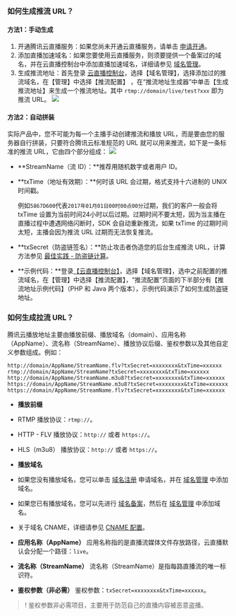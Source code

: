 <h3 id="PushURL">如何生成推流 URL？ </h3>

#### 方法1：手动生成

1. 开通腾讯云直播服务：如果您尚未开通云直播服务，请单击 [申请开通](https://cloud.tencent.com/product/lvb)。
2. 添加直播加速域名：如果您要使用云直播服务，则须要提供一个备案过的域名，并在云直播控制台中添加直播加速域名，详细请参见 [域名管理](https://cloud.tencent.com/document/product/267/30559)。
3. 生成推流地址：首先登录 [云直播控制台](https://console.cloud.tencent.com/live/livestat)，选择【域名管理】，选择添加过的推流域名，在【管理】中选择【推流配置】 ，在“推流地址生成器”中单击【生成推流地址】来生成一个推流地址。其中 `rtmp://domain/live/test?xxx` 即为推流 URL。
![](https://main.qcloudimg.com/raw/8655758da7ba987edaee2a0fe6ec8fca.png)

#### 方法2：自动拼装

实际产品中，您不可能为每一个主播手动创建推流和播放 URL，而是要由您的服务器自行拼装，只要符合腾讯云标准规范的 URL 就可以用来推流，如下是一条标准的推流 URL，它由四个部分组成：
![](https://main.qcloudimg.com/raw/8eae7d54b8cc5e26f41d4e70b453f924.png)
- **StreamName（流 ID）：**推荐用随机数字或者用户 ID。
- **txTime（地址有效期）：**何时该 URL 会过期，格式支持十六进制的 UNIX 时间戳。

	例如`5867D600`代表`2017年01月01日00时00点00分`过期，我们的客户一般会将 txTime 设置为当前时间24小时以后过期。过期时间不要太短，因为当主播在直播过程中遭遇网络闪断时，SDK 会自动重新推流，如果 txTime 的过期时间太短，主播会因为推流 URL 过期而无法恢复推流。
- **txSecret（防盗链签名）：**防止攻击者伪造您的后台生成推流 URL，计算方法参见 [最佳实践 - 防盗链计算](https://cloud.tencent.com/document/product/267/32735)。
- **示例代码：**登录[【云直播控制台】](https://console.cloud.tencent.com/)，选择【域名管理】，选中之前配置的推流域名，在【管理】中选择【推流配置】，“推流配置”页面的下半部分有【推流地址示例代码】（PHP 和 Java 两个版本），示例代码演示了如何生成防盗链地址。



<h3 id="PlayURL">如何生成拉流 URL？ </h3>

腾讯云播放地址主要由播放前缀、播放域名（domain）、应用名称（AppName）、流名称（StreamName）、播放协议后缀、鉴权参数以及其他自定义参数组成。例如：
```
http://domain/AppName/StreamName.flv?txSecret=xxxxxxxx&txTime=xxxxxx 
rtmp://domain/AppName/StreamName?txSecret=xxxxxxxx&txTime=xxxxxx
http://domain/AppName/StreamName.m3u8?txSecret=xxxxxxxx&txTime=xxxxxx
https://domain/AppName/StreamName.m3u8?txSecret=xxxxxxxx&txTime=xxxxxx
https://domain/AppName/StreamName.flv?txSecret=xxxxxxxx&txTime=xxxxxx
```

- **播放前缀**
 - RTMP 播放协议：`rtmp://`。
 - HTTP - FLV 播放协议：`http://` 或者 `https://`。
 - HLS（m3u8） 播放协议：`http://` 或者 `https://`。
 
- **播放域名**
 - 如果您没有播放域名，您可以单击 [域名注册](https://dnspod.cloud.tencent.com/?from=qcloudProductDns) 申请域名，并在 [域名管理](https://console.cloud.tencent.com/live/domainmanage) 中添加域名。
 - 如果您已有播放域名，您可以先进行 [域名备案](https://cloud.tencent.com/product/ba)，然后在 [域名管理](https://console.cloud.tencent.com/live/domainmanage) 中添加域名。
 - 关于域名 CNAME，详细请参见 [CNAME 配置](https://cloud.tencent.com/document/product/267/19908)。
 
- **应用名称（AppName）**
应用名称指的是直播流媒体文件存放路径，云直播默认会分配一个路径：`live`。

- **<span id="streamname">流名称（StreamName）</span>**
流名称（StreamName）是指每路直播流的唯一标识符。

- **鉴权参数（非必需）**
鉴权参数：`txSecret=xxxxxxxx&txTime=xxxxxx`。

>! 鉴权参数非必需项目，主要用于防范自己的直播内容被恶意盗播。
